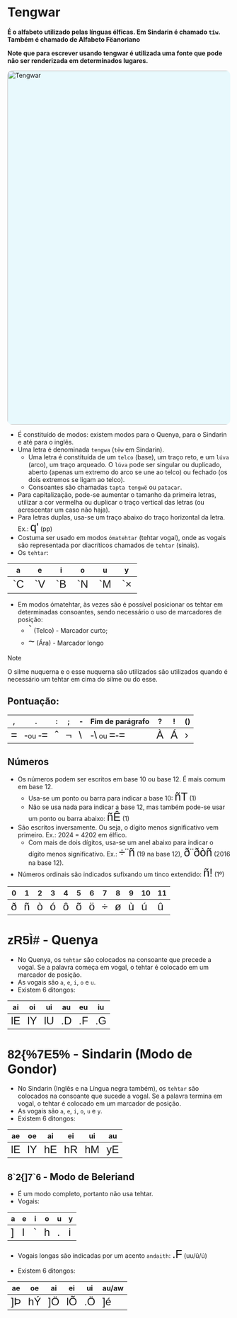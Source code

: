 # Tengwar

**É o alfabeto utilizado pelas línguas élficas. Em Sindarin é chamado `tîw`. Também é chamado de Alfabeto Fëanoriano**

**Note que para escrever usando tengwar é utilizada uma fonte que pode não ser renderizada em determinados lugares.**

<img src="https://upload.wikimedia.org/wikipedia/commons/3/36/Tengwar_modi2_EN.svg" alt="Tengwar" style="width:50rem; background-color: #E8F9FD; border-radius: 10px; border: 5px #black solid;
"/>

-   É constituído de modos: existem modos para o Quenya, para o Sindarin e até para o inglês.
-   Uma letra é denominada `tengwa` (`têw` em Sindarin).
    -   Uma letra é constituída de um `telco` (base), um traço reto, e um `lúva` (arco), um traço arqueado. O `lúva` pode ser singular ou duplicado, aberto (apenas um extremo do arco se une ao telco) ou fechado (os dois extremos se ligam ao telco).
    -   Consoantes são chamadas `tapta tengwë` ou `patacar`.
-   Para capitalização, pode-se aumentar o tamanho da primeira letras, utilizar a cor vermelha ou duplicar o traço vertical das letras (ou acrescentar um caso não haja).
-   Para letras duplas, usa-se um traço abaixo do traço horizontal da letra. Ex.: <span style="font-family: 'Tengwar Annatar', sans-serif; font-size: 25px">q'</span> (pp)
-   Costuma ser usado em modos `ómatehtar` (tehtar vogal), onde as vogais são representada por diacríticos chamados de `tehtar` (sinais).
-   Os `tehtar`:

<table>
    <thead>
        <tr>
            <th>a</th>
            <th>e</th>
            <th>i</th>
            <th>o</th>
            <th>u</th>
            <th>y</th>
        </tr>
    </thead>
    <tr>
        <td style="font-family: 'Tengwar Annatar', sans-serif; font-size: 1.5rem">`C</td>
        <td style="font-family: 'Tengwar Annatar', sans-serif; font-size: 1.5rem">`V</td>
        <td style="font-family: 'Tengwar Annatar', sans-serif; font-size: 1.5rem">`B</td>
        <td style="font-family: 'Tengwar Annatar', sans-serif; font-size: 1.5rem">`N</td>
        <td style="font-family: 'Tengwar Annatar', sans-serif; font-size: 1.5rem">`M</td>
        <td style="font-family: 'Tengwar Annatar', sans-serif; font-size: 1.5rem">`×</td>
    </tr>
</table>

-   Em modos ómatehtar, às vezes são é possível posicionar os tehtar em determinadas consoantes, sendo necessário o uso de marcadores de posição:
    -   <span style="font-family: 'Tengwar Annatar', sans-serif; font-size: 1.5rem">`</span> (Telco) - Marcador curto;
    -   <span style="font-family: 'Tengwar Annatar', sans-serif; font-size: 1.5rem">~</span> (Ára) - Marcador longo

> [!NOTE]
> O silme nuquerna e o esse nuquerna são utilizados são utilizados quando é necessário um tehtar em cima do silme ou do esse.

## Pontuação:

| ,                                                                                    | .                                                                                                                                                                            | :                                                                                    | ;                                                                                    | -                                                                                     | Fim de parágrafo                                                                                                                                                                 | ?                                                                                    | !                                                                                    | ()                                                                                   |
| ------------------------------------------------------------------------------------ | ---------------------------------------------------------------------------------------------------------------------------------------------------------------------------- | ------------------------------------------------------------------------------------ | ------------------------------------------------------------------------------------ | ------------------------------------------------------------------------------------- | -------------------------------------------------------------------------------------------------------------------------------------------------------------------------------- | ------------------------------------------------------------------------------------ | ------------------------------------------------------------------------------------ | ------------------------------------------------------------------------------------ |
| <span style="font-family: 'Tengwar Annatar', sans-serif; font-size: 1.5rem">=</span> | <span style="font-family: 'Tengwar Annatar', sans-serif; font-size: 1.5rem">-</span>ou <span style="font-family: 'Tengwar Annatar', sans-serif; font-size: 1.5rem">-=</span> | <span style="font-family: 'Tengwar Annatar', sans-serif; font-size: 1.5rem">ˆ</span> | <span style="font-family: 'Tengwar Annatar', sans-serif; font-size: 1.5rem">¬</span> | <span style="font-family: 'Tengwar Annatar', sans-serif; font-size: 1.5rem">\\</span> | <span style="font-family: 'Tengwar Annatar', sans-serif; font-size: 1.5rem">-\\</span> ou <span style="font-family: 'Tengwar Annatar', sans-serif; font-size: 1.5rem">=-=</span> | <span style="font-family: 'Tengwar Annatar', sans-serif; font-size: 1.5rem">À</span> | <span style="font-family: 'Tengwar Annatar', sans-serif; font-size: 1.5rem">Á</span> | <span style="font-family: 'Tengwar Annatar', sans-serif; font-size: 1.5rem">›</span> |

## Números

-   Os números podem ser escritos em base 10 ou base 12. É mais comum em base 12.
    -   Usa-se um ponto ou barra para indicar a base 10: <span style="font-family: 'Tengwar Annatar', sans-serif; font-size: 25px">ñT</span> (1)
    -   Não se usa nada para indicar a base 12, mas também pode-se usar um ponto ou barra abaixo: <span style="font-family: 'Tengwar Annatar', sans-serif; font-size: 25px">ñÊ</span> (1)
-   São escritos inversamente. Ou seja, o dígito menos significativo vem primeiro. Ex.: 2024 = 4202 em élfico.
    -   Com mais de dois dígitos, usa-se um anel abaixo para indicar o dígito menos significativo. Ex.: <span style="font-family: 'Tengwar Annatar', sans-serif; font-size: 25px">÷¨ñ</span> (19 na base 12), <span style="font-family: 'Tengwar Annatar', sans-serif; font-size: 25px">ð¨ðòñ</span> (2016 na base 12).
-   Números ordinais são indicados sufixando um tinco extendido: <span style="font-family: 'Tengwar Annatar', sans-serif; font-size: 25px">ñ!</span> (1º)

| 0                                                                                    | 1                                                                                    | 2                                                                                    | 3                                                                                    | 4                                                                                    | 5                                                                                    | 6                                                                                    | 7                                                                                    | 8                                                                                    | 9                                                                                    | 10                                                                                   | 11                                                                                   |
| ------------------------------------------------------------------------------------ | ------------------------------------------------------------------------------------ | ------------------------------------------------------------------------------------ | ------------------------------------------------------------------------------------ | ------------------------------------------------------------------------------------ | ------------------------------------------------------------------------------------ | ------------------------------------------------------------------------------------ | ------------------------------------------------------------------------------------ | ------------------------------------------------------------------------------------ | ------------------------------------------------------------------------------------ | ------------------------------------------------------------------------------------ | ------------------------------------------------------------------------------------ |
| <span style="font-family: 'Tengwar Annatar', sans-serif; font-size: 1.5rem">ð</span> | <span style="font-family: 'Tengwar Annatar', sans-serif; font-size: 1.5rem">ñ</span> | <span style="font-family: 'Tengwar Annatar', sans-serif; font-size: 1.5rem">ò</span> | <span style="font-family: 'Tengwar Annatar', sans-serif; font-size: 1.5rem">ó</span> | <span style="font-family: 'Tengwar Annatar', sans-serif; font-size: 1.5rem">ô</span> | <span style="font-family: 'Tengwar Annatar', sans-serif; font-size: 1.5rem">õ</span> | <span style="font-family: 'Tengwar Annatar', sans-serif; font-size: 1.5rem">ö</span> | <span style="font-family: 'Tengwar Annatar', sans-serif; font-size: 1.5rem">÷</span> | <span style="font-family: 'Tengwar Annatar', sans-serif; font-size: 1.5rem">ø</span> | <span style="font-family: 'Tengwar Annatar', sans-serif; font-size: 1.5rem">ù</span> | <span style="font-family: 'Tengwar Annatar', sans-serif; font-size: 1.5rem">ú</span> | <span style="font-family: 'Tengwar Annatar', sans-serif; font-size: 1.5rem">û</span> |

# <span style="font-family: 'Tengwar Annatar', sans-serif;">zR5Ì#</span> - Quenya

-   No Quenya, os `tehtar` são colocados na consoante que precede a vogal. Se a palavra começa em vogal, o tehtar é colocado em um marcador de posição.
-   As vogais são `a`, `e`, `i`, `o` e `u`.
-   Existem 6 ditongos:

| ai                                                                                    | oi                                                                                    | ui                                                                                    | au                                                                                    | eu                                                                                    | iu                                                                                    |
| ------------------------------------------------------------------------------------- | ------------------------------------------------------------------------------------- | ------------------------------------------------------------------------------------- | ------------------------------------------------------------------------------------- | ------------------------------------------------------------------------------------- | ------------------------------------------------------------------------------------- |
| <span style="font-family: 'Tengwar Annatar', sans-serif; font-size: 1.5rem">lE</span> | <span style="font-family: 'Tengwar Annatar', sans-serif; font-size: 1.5rem">lY</span> | <span style="font-family: 'Tengwar Annatar', sans-serif; font-size: 1.5rem">lU</span> | <span style="font-family: 'Tengwar Annatar', sans-serif; font-size: 1.5rem">.D</span> | <span style="font-family: 'Tengwar Annatar', sans-serif; font-size: 1.5rem">.F</span> | <span style="font-family: 'Tengwar Annatar', sans-serif; font-size: 1.5rem">.G</span> |

# <span style="font-family: 'Tengwar Annatar', sans-serif;">82\{\%7E5\%</span> - Sindarin (Modo de Gondor)

-   No Sindarin (Inglês e na Língua negra também), os `tehtar` são colocados na consoante que sucede a vogal. Se a palavra termina em vogal, o tehtar é colocado em um marcador de posição.
-   As vogais são `a`, `e`, `i`, `o`, `u` e `y`.
-   Existem 6 ditongos:

| ae                                                                                    | oe                                                                                    | ai                                                                                    | ei                                                                                    | ui                                                                                    | au                                                                                    |
| ------------------------------------------------------------------------------------- | ------------------------------------------------------------------------------------- | ------------------------------------------------------------------------------------- | ------------------------------------------------------------------------------------- | ------------------------------------------------------------------------------------- | ------------------------------------------------------------------------------------- |
| <span style="font-family: 'Tengwar Annatar', sans-serif; font-size: 1.5rem">lE</span> | <span style="font-family: 'Tengwar Annatar', sans-serif; font-size: 1.5rem">lY</span> | <span style="font-family: 'Tengwar Annatar', sans-serif; font-size: 1.5rem">hE</span> | <span style="font-family: 'Tengwar Annatar', sans-serif; font-size: 1.5rem">hR</span> | <span style="font-family: 'Tengwar Annatar', sans-serif; font-size: 1.5rem">hM</span> | <span style="font-family: 'Tengwar Annatar', sans-serif; font-size: 1.5rem">yE</span> |

## <span style="font-family: 'Tengwar Annatar', sans-serif;">8\`2\{]7\`6</span> - Modo de Beleriand

-   É um modo completo, portanto não usa tehtar.
-   Vogais:

| a                                                                                    | e                                                                                    | i                                                                                    | o                                                                                    | u                                                                                    | y                                                                                    |
| ------------------------------------------------------------------------------------ | ------------------------------------------------------------------------------------ | ------------------------------------------------------------------------------------ | ------------------------------------------------------------------------------------ | ------------------------------------------------------------------------------------ | ------------------------------------------------------------------------------------ |
| <span style="font-family: 'Tengwar Annatar', sans-serif; font-size: 1.5rem">]</span> | <span style="font-family: 'Tengwar Annatar', sans-serif; font-size: 1.5rem">l</span> | <span style="font-family: 'Tengwar Annatar', sans-serif; font-size: 1.5rem">`</span> | <span style="font-family: 'Tengwar Annatar', sans-serif; font-size: 1.5rem">h</span> | <span style="font-family: 'Tengwar Annatar', sans-serif; font-size: 1.5rem">.</span> | <span style="font-family: 'Tengwar Annatar', sans-serif; font-size: 1.5rem">i</span> |

-   Vogais longas são índicadas por um acento `andaith`: <span style="font-family: 'Tengwar Annatar', sans-serif; font-size: 25px">.F</span> (uu/û/ú)

-   Existem 6 ditongos:

| ae                                                                                    | oe                                                                                    | ai                                                                                    | ei                                                                                    | ui                                                                                    | au/aw                                                                                 |
| ------------------------------------------------------------------------------------- | ------------------------------------------------------------------------------------- | ------------------------------------------------------------------------------------- | ------------------------------------------------------------------------------------- | ------------------------------------------------------------------------------------- | ------------------------------------------------------------------------------------- |
| <span style="font-family: 'Tengwar Annatar', sans-serif; font-size: 1.5rem">]Þ</span> | <span style="font-family: 'Tengwar Annatar', sans-serif; font-size: 1.5rem">hÝ</span> | <span style="font-family: 'Tengwar Annatar', sans-serif; font-size: 1.5rem">]Ö</span> | <span style="font-family: 'Tengwar Annatar', sans-serif; font-size: 1.5rem">lÕ</span> | <span style="font-family: 'Tengwar Annatar', sans-serif; font-size: 1.5rem">.Ö</span> | <span style="font-family: 'Tengwar Annatar', sans-serif; font-size: 1.5rem">]é</span> |
